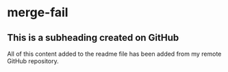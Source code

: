 # merge-fail

## This is a subheading created on GitHub

All of this content added to the readme file has been added from my remote GitHub repository.
